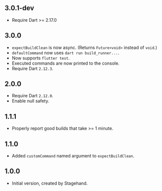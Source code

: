 ## 3.0.1-dev

- Require Dart >= 2.17.0

## 3.0.0

- `expectBuildClean` is now async. (Returns `Future<void>` instead of `void`.)
- `defaultCommand` now uses `dart run build_runner...`.
- Now supports `flutter test`.
- Executed commands are now printed to the console.
- Require Dart `2.12.3`.

## 2.0.0

- Require Dart `2.12.0`.
- Enable null safety.

## 1.1.1

- Properly report good builds that take >= 1 minute.

## 1.1.0

- Added `customCommand` named argument to `expectBuildClean`.

## 1.0.0

- Initial version, created by Stagehand.
